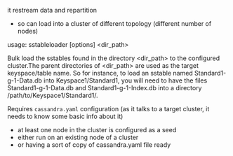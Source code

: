 it restream data and repartition
  * so can load into a cluster of different topology (different number of nodes)

  usage: sstableloader [options] <dir_path>

Bulk load the sstables found in the directory <dir_path> to the configured
cluster.The parent directories of <dir_path> are used as the target
keyspace/table name. So for instance, to load an sstable named
Standard1-g-1-Data.db into Keyspace1/Standard1, you will need to have the
files Standard1-g-1-Data.db and Standard1-g-1-Index.db into a directory
/path/to/Keyspace1/Standard1/.


Requires `cassandra.yaml` configuration (as it talks to a target cluster, it needs to know some basic info about it)
  * at least one node in the cluster is configured as a seed
  * either run on an existing node of a cluster
  * or having a sort of copy of cassandra.yaml file ready
